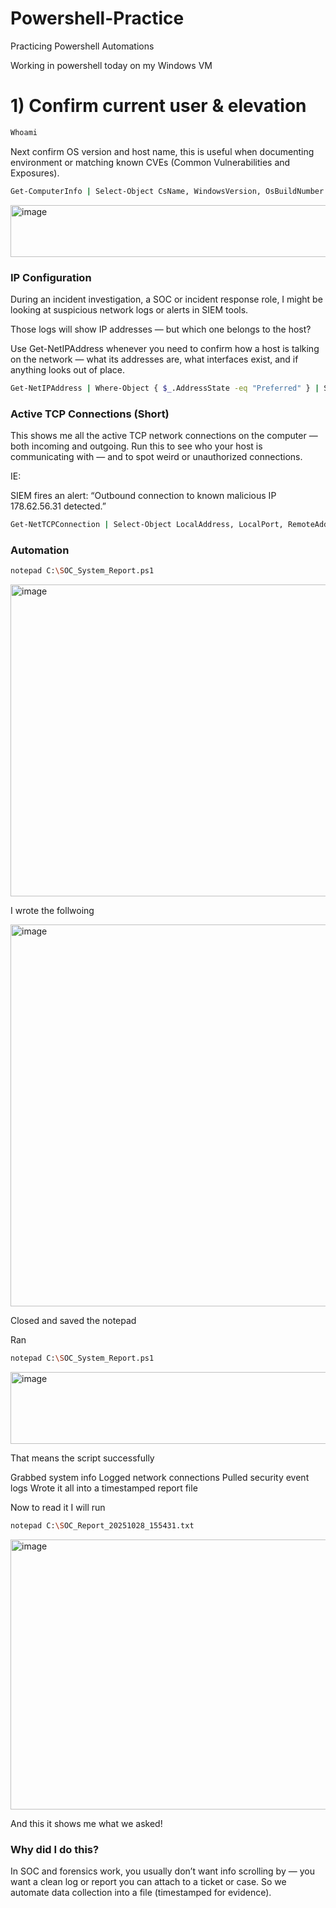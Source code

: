 # Powershell-Practice
Practicing Powershell Automations


Working in powershell today on my Windows VM


# 1) Confirm current user & elevation


```bash
Whoami
```


Next confirm OS version and host name, this is useful when documenting environment or matching known CVEs (Common Vulnerabilities and Exposures).


```bash
Get-ComputerInfo | Select-Object CsName, WindowsVersion, OsBuildNumber
```

<img width="645" height="83" alt="image" src="https://github.com/user-attachments/assets/587853be-61bd-436a-ae6c-5987817461de" />

### IP Configuration

During an incident investigation, a SOC or incident response role, I might be looking at suspicious network logs or alerts in SIEM tools.

Those logs will show IP addresses — but which one belongs to the host?

Use Get-NetIPAddress whenever you need to confirm how a host is talking on the network — what its addresses are, what interfaces exist, and if anything looks out of place.

```bash
Get-NetIPAddress | Where-Object { $_.AddressState -eq "Preferred" } | Select-Object IPAddress, InterfaceAlias, AddressFamily
```

### Active TCP Connections (Short)

This shows me all the active TCP network connections on the computer — both incoming and outgoing.
Run this to see who your host is communicating with — and to spot weird or unauthorized connections.

IE: 

SIEM fires an alert:
“Outbound connection to known malicious IP 178.62.56.31 detected.”

```bash
Get-NetTCPConnection | Select-Object LocalAddress, LocalPort, RemoteAddress, RemotePort, State | Select -First 20
```


### Automation 

```bash
notepad C:\SOC_System_Report.ps1
```


<img width="748" height="499" alt="image" src="https://github.com/user-attachments/assets/bc61623c-51cb-4f42-8c13-013e127ad4a9" />

I wrote the follwoing 

<img width="801" height="611" alt="image" src="https://github.com/user-attachments/assets/5a8e1a46-9dbb-42f6-9635-b4d14d5d026b" />

Closed and saved the notepad

Ran 

```bash
notepad C:\SOC_System_Report.ps1
```

<img width="540" height="115" alt="image" src="https://github.com/user-attachments/assets/ab758a3d-2428-4db2-8ab7-c045d54babe0" />


That means the script successfully

Grabbed system info
Logged network connections
Pulled security event logs
Wrote it all into a timestamped report file


Now to read it I will run

```bash 
notepad C:\SOC_Report_20251028_155431.txt 
```


<img width="603" height="432" alt="image" src="https://github.com/user-attachments/assets/f601f400-6be3-4b96-b528-3a034579223b" />


And this it shows me what we asked!


### Why did I do this?

In SOC and forensics work, you usually don’t want info scrolling by — you want a clean log or report you can attach to a ticket or case.
So we automate data collection into a file (timestamped for evidence).



